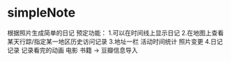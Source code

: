 # simpleNote
根据照片生成简单的日记
预定功能：
1.可以在时间线上显示日记
2.在地图上查看某天行踪/指定某一地区历史访问记录
3.地址一栏 活动时间统计 照片变更
4.日记记录 记录看完的动画 电影 书籍 -> 豆瓣信息导入
